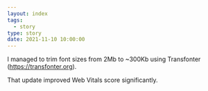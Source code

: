 ```yaml
---
layout: index
tags:
  - story
type: story
date: 2021-11-10 10:00:00
---
```


I managed to trim font sizes from 2Mb to ~300Kb using Transfonter (https://transfonter.org).

That update improved Web Vitals score significantly.
